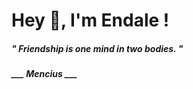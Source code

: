 <h1 title="head"> Hey 👋, I'm Endale !</h1>

**<h5><i>" Friendship is one mind in two bodies. "</i></h5>**

*<b>___ Mencius ___</b>*
